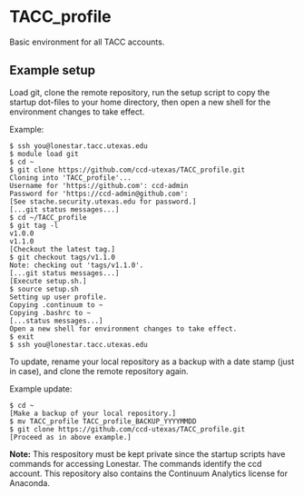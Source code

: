 # TACC_profile

Basic environment for all TACC accounts.

## Example setup

Load git, clone the remote repository, run the setup script to copy the startup dot-files to your home directory, then open a new shell for the environment changes to take effect.

Example:
```
$ ssh you@lonestar.tacc.utexas.edu
$ module load git
$ cd ~
$ git clone https://github.com/ccd-utexas/TACC_profile.git
Cloning into 'TACC_profile'...
Username for 'https://github.com': ccd-admin
Password for 'https://ccd-admin@github.com':
[See stache.security.utexas.edu for password.]
[...git status messages...]
$ cd ~/TACC_profile
$ git tag -l
v1.0.0
v1.1.0
[Checkout the latest tag.]
$ git checkout tags/v1.1.0
Note: checking out 'tags/v1.1.0'.
[...git status messages...]
[Execute setup.sh.]
$ source setup.sh
Setting up user profile.
Copying .continuum to ~
Copying .bashrc to ~
[...status messages...]
Open a new shell for environment changes to take effect.
$ exit
$ ssh you@lonestar.tacc.utexas.edu
```

To update, rename your local repository as a backup with a date stamp (just in case), and clone the remote repository again.

Example update:
```
$ cd ~
[Make a backup of your local repository.]
$ mv TACC_profile TACC_profile_BACKUP_YYYYMMDD
$ git clone https://github.com/ccd-utexas/TACC_profile.git
[Proceed as in above example.]
```

**Note:** This respository must be kept private since the startup scripts have commands for accessing Lonestar. The commands identify the ccd account. This repository also contains the Continuum Analytics license for Anaconda.
